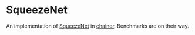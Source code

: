 # SqueezeNet

An implementation of [SqueezeNet](http://arxiv.org/abs/1602.07360) in [chainer](https://github.com/pfnet/chainer). Benchmarks are on their way.
